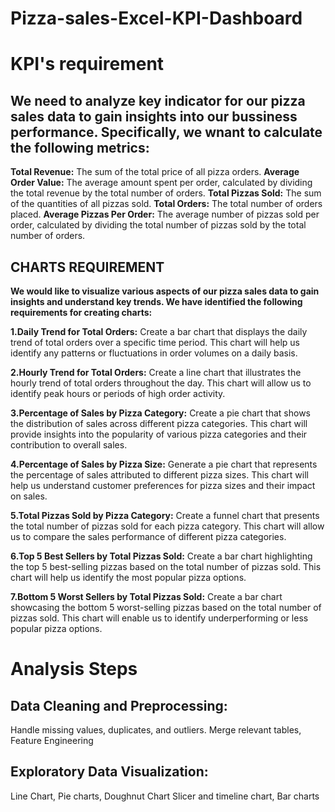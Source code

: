 # Pizza-sales-Excel-KPI-Dashboard
# KPI's requirement
## We need to analyze key indicator for our pizza sales data to gain insights into our bussiness performance. Specifically, we wnant to calculate the following metrics:

**Total Revenue:** The sum of the total price of all pizza orders.
**Average Order Value:** The average amount spent per order, calculated by dividing the total revenue by the total number of orders.
**Total Pizzas Sold:** The sum of the quantities of all pizzas sold.
**Total Orders:** The total number of orders placed.
**Average Pizzas Per Order:** The average number of pizzas sold per order, calculated by dividing the total number of pizzas sold by the total number of orders.
 ## CHARTS REQUIREMENT
 **We would like to visualize various aspects of our pizza sales data to gain insights and understand key trends. We have identified the following requirements for creating charts:**
 
**1.Daily Trend for Total Orders:**
Create a bar chart that displays the daily trend of total orders over a specific time period. This chart will help us identify any patterns or fluctuations in order volumes on a daily basis.

**2.Hourly Trend for Total Orders:**
Create a line chart that illustrates the hourly trend of total orders throughout the day. This chart will allow us to identify peak hours or periods of high order activity.

**3.Percentage of Sales by Pizza Category:**
Create a pie chart that shows the distribution of sales across different pizza categories. This chart will provide insights into the popularity of various pizza categories and their contribution to overall sales.

**4.Percentage of Sales by Pizza Size:**
Generate a pie chart that represents the percentage of sales attributed to different pizza sizes. This chart will help us understand customer preferences for pizza sizes and their impact on sales.

**5.Total Pizzas Sold by Pizza Category:**
Create a funnel chart that presents the total number of pizzas sold for each pizza category. This chart will allow us to compare the sales performance of different pizza categories.

**6.Top 5 Best Sellers by Total Pizzas Sold:**
Create a bar chart highlighting the top 5 best-selling pizzas based on the total number of pizzas sold. This chart will help us identify the most popular pizza options.

**7.Bottom 5 Worst Sellers by Total Pizzas Sold:**
Create a bar chart showcasing the bottom 5 worst-selling pizzas based on the total number of pizzas sold. This chart will enable us to identify underperforming or less popular pizza options.

# Analysis Steps

## Data Cleaning and Preprocessing:
Handle missing values, duplicates, and outliers.
Merge relevant tables, Feature Engineering

## Exploratory Data Visualization:
Line Chart, Pie charts, Doughnut Chart
Slicer and timeline chart, Bar charts


